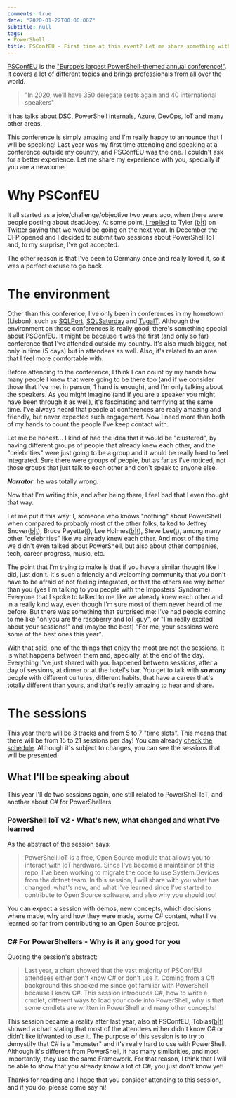 ```yaml
---
comments: true
date: "2020-01-22T00:00:00Z"
subtitle: null
tags:
- PowerShell
title: PSConfEU - First time at this event? Let me share something with you
---
```


[PSConfEU](https://psconf.eu/) is the ["Europe’s largest PowerShell-themed annual conference!"](https://psconf.eu/about.html).
It covers a lot of different topics and brings professionals from all over the world. 

> "In 2020, we’ll have 350 delegate seats again and 40 international speakers"

It has talks about DSC, PowerShell internals, Azure, DevOps, IoT and many other areas.

This conference is simply amazing and I'm really happy to announce that I will be speaking!
Last year was my first time attending and speaking at a conference outside my country, and PSConfEU was the one. 
I couldn't ask for a better experience.
Let me share my experience with you, specially if you are a newcomer.

# Why PSConfEU

It all started as a joke/challenge/objective two years ago, when there were people posting about #sadJoey.
At some point, [I replied](https://twitter.com/DanielSilv9/status/991009571757088769) to Tyler ([b](https://tylerleonhardt.com/)|[t](https://twitter.com/TylerLeonhardt)) on Twitter saying that we would be going on the next year.
In December the CFP opened and I decided to submit two sessions about PowerShell IoT and, to my surprise, I've got accepted.

The other reason is that I've been to Germany once and really loved it, so it was a perfect excuse to go back.

# The environment

Other than this conference, I've only been in conferences in my hometown (Lisbon), such as [SQLPort](http://sqlport.com/sql-server/), [SQLSaturday](https://sqlsaturday.com/) and [TugaIT](https://tugait.pt/).
Although the environment on those conferences is really good, there's something special about PSConfEU.
It might be because it was the first (and only so far) conference that I've attended outside my country.
It's also much bigger, not only in time (5 days) but in attendees as well. Also, it's related to an area that I feel more comfortable with.

Before attending to the conference, I think I can count by my hands how many people I knew that were going to be there too (and if we consider those that I've met in person, 1 hand is enough), and I'm only talking about the speakers.
As you might imagine (and if you are a speaker you might have been through it as well), it's fascinating and terrifying at the same time.
I've always heard that people at conferences are really amazing and friendly, but never expected such engagement.
Now I need more than both of my hands to count the people I've keep contact with.

Let me be honest... I kind of had the idea that it would be "clustered", by having different groups of people that already knew each other, and the "celebrities" were just going to be a group and it would be really hard to feel integrated.
Sure there were groups of people, but as far as I've noticed, not those groups that just talk to each other and don't speak to anyone else. 

***Narrator***: he was totally wrong.

Now that I'm writing this, and after being there, I feel bad that I even thought that way.

Let me put it this way: I, someone who knows "nothing" about PowerShell when compared to probably most of the other folks, talked to Jeffrey Snover([b](http://jsnover.com/index.html#Oct11_jps_1)|[t](https://twitter.com/jsnover)), Bruce Payette([t](https://twitter.com/BrucePayette)), Lee Holmes([b](https://www.leeholmes.com/blog/)|[t](https://twitter.com/Lee_Holmes)), Steve Lee([t](https://twitter.com/Steve_MSFT)), among many other "celebrities" like we already knew each other.
And most of the time we didn't even talked about PowerShell, but also about other companies, tech, career progress, music, etc.


The point that I'm trying to make is that if you have a similar thought like I did, just don't. 
It's such a friendly and welcoming community that you don't have to be afraid of not feeling integrated, or that the others are way better than you (yes I'm talking to you people with the Imposters' Syndrome).
Everyone that I spoke to talked to me like we already knew each other and in a really kind way, even though I'm sure most of them never heard of me before.
But there was something that surprised me: I've had people coming to me like "oh you are the raspberry and IoT guy", or "I'm really excited about your sessions!" and (maybe the best) "For me, your sessions were some of the best ones this year".

With that said, one of the things that enjoy the most are not the sessions.
It is what happens between them and, specially, at the end of the day.
Everything I've just shared with you happened between sessions, after a day of sessions, at dinner or at the hotel's bar.
You get to talk with ***so many*** people with different cultures, different habits, that have a career that's totally different than yours, and that's really amazing to hear and share.

# The sessions

This year there will be 3 tracks and from 5 to 7 "time slots". This means that there will be from 15 to 21 sessions per day!
You can already [check the schedule](https://psconf.eu/schedule). Although it's subject to changes, you can see the sessions that will be presented.

## What I'll be speaking about

This year I'll do two sessions again, one still related to PowerShell IoT, and another about C# for PowerShellers.

### PowerShell IoT v2 - What's new, what changed and what I've learned

As the abstract of the session says:

> PowerShell.IoT is a free, Open Source module that allows you to interact with IoT hardware.
Since I've become a maintainer of this repo, I've been working to migrate the code to use System.Devices from the dotnet team.
In this session, I will share with you what has changed, what's new, and what I've learned since I've started to contribute to Open Source software, and also why you should too!

You can expect a session with demos, new concepts, which decisions where made, why and how they were made, some C# content, what I've learned so far from contributing to an Open Source project.

### C# For PowerShellers - Why is it any good for you

Quoting the session's abstract:

> Last year, a chart showed that the vast majority of PSConfEU attendees either don't know C# or don't use it.
Coming from a C# background this shocked me since got familiar with PowerShell because I know C#.
This session introduces C#, how to write a cmdlet, different ways to load your code into PowerShell, why is that some cmdlets are written in PowerShell and many other concepts!

This session became a reality after last year, also at PSConfEU, Tobias([b](http://www.powertheshell.com/)|[t](https://twitter.com/TobiasPSP)) showed a chart stating that most of the attendees either didn't know C# or didn't like it/wanted to use it.
The purpose of this session is to try to demystify that C# is a "monster" and it's really hard to use with PowerShell.
Although it's different from PowerShell, it has many similarities, and most importantly, they use the same Framework.
For that reason, I think that I will be able to show that you already know a lot of C#, you just don't know yet!

Thanks for reading and I hope that you consider attending to this session, and if you do, please come say hi!

